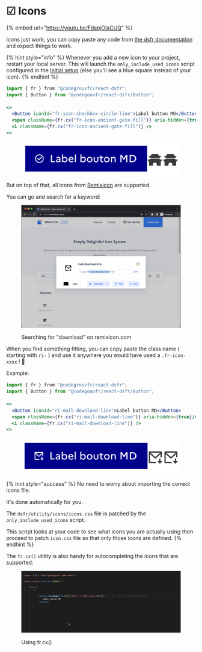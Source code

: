 # ☑ Icons

{% embed url="https://youtu.be/FdabjOlaCUQ" %}

Icons just work, you can copy paste any code from [the dsfr documentation](https://www.systeme-de-design.gouv.fr/elements-d-interface/fondamentaux-techniques/icone) and expect things to work.

{% hint style="info" %}
Whenever you add a new icon to your project, restart your local server. This will launch the `only_include_used_icons` script configured in the [Initial setup](./) (else you'll see a blue square instead of your icon).
{% endhint %}

```jsx
import { fr } from "@codegrouvfr/react-dsfr";
import { Button } from "@codegouvfr/react-dsfr/Button";

<>
  <Button iconId="fr-icon-checkbox-circle-line">Label button MD</Button>
  <span className={fr.cx("fr-icon-ancient-gate-fill")} aria-hidden={true}/>
  <i className={fr.cx("fr-icon-ancient-gate-fill")} />
<>
```

<figure><img src=".gitbook/assets/image (5) (1).png" alt=""><figcaption></figcaption></figure>

But on top of that, all icons from [Remixicon](https://remixicon.com/) are supported.

You can go and search for a keyword:

<figure><img src=".gitbook/assets/image (2) (1).png" alt=""><figcaption><p>Searching for "download" on remixicon.com</p></figcaption></figure>

When you find something fitting, you can copy paste the class name ( starting with `ri-` ) and use it anywhere you would have used a `.fr-icon-xxxx` ! 🚀

Example:

```jsx
import { fr } from "@codegrouvfr/react-dsfr";
import { Button } from "@codegouvfr/react-dsfr/Button";

<>
  <Button iconId="ri-mail-download-line">Label button MD</Button>
  <span className={fr.cx("ri-mail-download-line")} aria-hidden={true}/>
  <i className={fr.cx("ri-mail-download-line")} />
<>
```

<figure><img src=".gitbook/assets/image (7) (1).png" alt=""><figcaption></figcaption></figure>

{% hint style="success" %}
No need to worry about importing the correct icons file.

It's done automatically for you.

The `dsfr/utility/icons/icons.css` file is patched by the `only_include_used_icons` script.

This script looks at your code to see what icons you are actually using then proceed to patch `icon.css` file so that only those icons are defined.
{% endhint %}

The `fr.cx()` utility is also handy for autocompleting the icons that are supported:

<figure><img src=".gitbook/assets/frcx (1).gif" alt=""><figcaption><p>Using fr.cx()</p></figcaption></figure>

